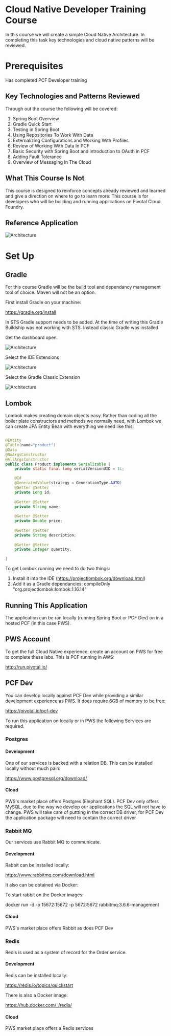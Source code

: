 # Cloud Native Developer Training Course
In this course we will create a simple Cloud Native Architecture. In completing this task key technologies and cloud native patterns will be reviewed.

# Prerequisites

Has completed PCF Developer training 

## Key Technologies and Patterns Reviewed

Through out the course the following will be covered:

1. Spring Boot Overview
2. Gradle Quick Start
3. Testing in Spring Boot
4. Using Repositories To Work With Data
5. Externalizing Configurations and Working With Profiles
6. Review of Working With Data In PCF
7. Basic Security with Spring Boot and introduction to OAuth in PCF
8. Adding Fault Tolerance
9. Overview of Messaging In The Cloud

## What This Course Is Not

This course is designed to reinforce concepts already reviewed and learned and give a direction on where to go to learn more. This course is for developers who will be building and running applications on Pivotal Cloud Foundry.

## Reference Application

![Architecture](/images/architecture.png)


# Set Up 

## Gradle

For this course Gradle will be the build tool and dependancy management tool of choice. Maven will not be an option.

First install Gradle on your machine:

https://gradle.org/install

In STS Gradle support needs to be added. At the time of writing this Gradle Buildship was not working with STS. Instead classic Gradle was installed.

Get the dashboard open.

![Architecture](/images/setup-1-find-dashboard.png)

Select the IDE Extensions

![Architecture](/images/setup-2-ide.png)

Select the Gradle Classic Extension

![Architecture](/images/setup-3-classic-gradle.png)

## Lombok

Lombok makes creating domain objects easy. Rather than coding all the boiler plate constructors and methods we normally need, with Lombok we can create JPA Entity Bean with everything we need like this:

```java

@Entity
@Table(name="product")
@Data
@NoArgsConstructor
@AllArgsConstructor
public class Product implements Serializable {
    private static final long serialVersionUID = 1L;

    @Id
    @GeneratedValue(strategy = GenerationType.AUTO)
    @Getter @Setter
    private Long id;
    
    @Getter @Setter
    private String name;
    
    @Getter @Setter
    private Double price;
    
    @Getter @Setter
    private String description;
    
    @Getter @Setter
    private Integer quantity;

}

```
To get Lombok running we need to do two things:

1. Install it into the IDE (https://projectlombok.org/download.html)
2. Add it as a Gradle dependancies: compileOnly "org.projectlombok:lombok:1.16.14"

## Running This Application

The application can be ran locally (running Spring Boot or PCF Dev) on in a hosted PCF (in this case PWS).

## PWS Account

To get the full Cloud Native experience, create an account on PWS for free to complete these labs. This is PCF running in AWS:

http://run.pivotal.io/

## PCF Dev

You can develop locally against PCF Dev while providing a similar development experience as PWS. It does require 6GB of memory to be free:

https://pivotal.io/pcf-dev

To run this application on locally or in PWS the following Services are required.

### Postgres

#### Development
One of our services is backed with a relation DB. This can be installed locally without much pain:

https://www.postgresql.org/download/

#### Cloud

PWS's market place offers Postgres (Elephant SQL). PCF Dev only offers MySQL, due to the way we develop our applications the SQL will not have to change. PWS will take care of puttting in the correct DB driver, for PCF Dev the application package will need to contain the correct driver

### Rabbit MQ

Our services use Rabbit MQ to communicate.

#### Development

Rabbit can be installed locally:

https://www.rabbitmq.com/download.html

It also can be obtained via Docker:

To start rabbit on the Docker images:

docker run -d -p 15672:15672 -p 5672:5672 rabbitmq:3.6.6-management

#### Cloud

PWS's market place offers Rabbit as does PCF Dev

### Redis

Redis is used as a system of record for the Order service.

#### Development

Redis can be installed locally:

https://redis.io/topics/quickstart

There is also a Docker image:

https://hub.docker.com/_/redis/

#### Cloud

PWS market place offers a Redis services





